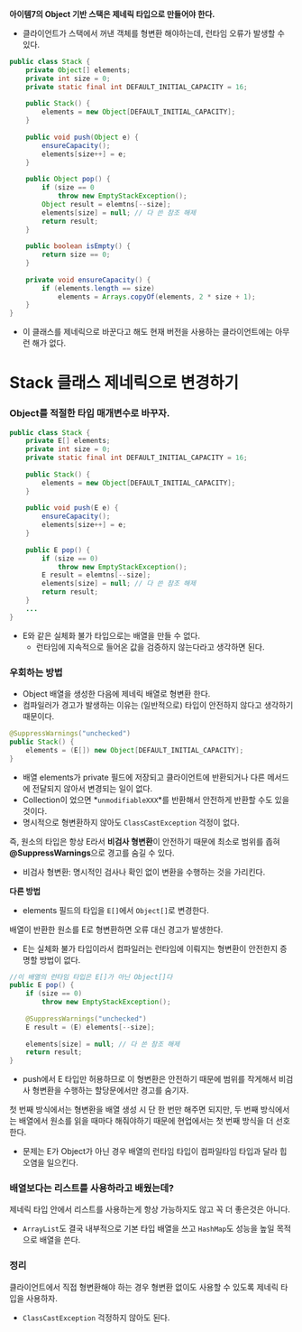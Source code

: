 **아이템7의 Object 기반 스택은 제네릭 타입으로 만들어야 한다.**

- 클라이언트가 스택에서 꺼낸 객체를 형변환 해야하는데, 런타임 오류가 발생할 수 있다.

```java
public class Stack {
    private Object[] elements;
    private int size = 0;
    private static final int DEFAULT_INITIAL_CAPACITY = 16;
    
    public Stack() {
        elements = new Object[DEFAULT_INITIAL_CAPACITY];
    }
    
    public void push(Object e) {
        ensureCapacity();
        elements[size++] = e;
    }
    
    public Object pop() {
        if (size == 0
            throw new EmptyStackException();
        Object result = elemtns[--size];
        elements[size] = null; // 다 쓴 참조 해제
        return result;
    }
    
    public boolean isEmpty() {
        return size == 0;
    }
    
    private void ensureCapacity() {
        if (elements.length == size)
            elements = Arrays.copyOf(elements, 2 * size + 1);
    }
}
```

- 이 클래스를 제네릭으로 바꾼다고 해도 현재 버전을 사용하는 클라이언트에는 아무런 해가 없다.

# Stack 클래스 제네릭으로 변경하기

### Object를 적절한 타입 매개변수로 바꾸자.

```java
public class Stack {
    private E[] elements;
    private int size = 0;
    private static final int DEFAULT_INITIAL_CAPACITY = 16;
    
    public Stack() {
        elements = new Object[DEFAULT_INITIAL_CAPACITY];
    }
    
    public void push(E e) {
        ensureCapacity();
        elements[size++] = e;
    }
    
    public E pop() {
        if (size == 0)
            throw new EmptyStackException();
        E result = elemtns[--size];
        elements[size] = null; // 다 쓴 참조 해제
        return result;
    }
    ...
}
```

- E와 같은 실체화 불가 타입으로는 배열을 만들 수 없다.
    - 런타임에 지속적으로 들어온 값을 검증하지 않는다라고 생각하면 된다.

### 우회하는 방법

- Object 배열을 생성한 다음에 제네릭 배열로 형변환 한다.
- 컴파일러가 경고가 발생하는 이유는 (일반적으로) 타입이 안전하지 않다고 생각하기 때문이다.

```java
@SuppressWarnings("unchecked")
public Stack() {
    elements = (E[]) new Object[DEFAULT_INITIAL_CAPACITY];
}
```

- 배열 elements가 private 필드에 저장되고 클라이언트에 반환되거나 다른 메서드에 전달되지 않아서 변경되는 일이 없다.
- Collection이 었으면 *`unmodifiableXXX`*를 반환해서 안전하게 반환할 수도 있을것이다.
- 명시적으로 형변환하지 않아도 `ClassCastException` 걱정이 없다.

즉, 원소의 타입은 항상 E라서 **비검사 형변환**이 안전하기 때문에 최소로 범위를 좁혀 **@SuppressWarnings**으로 경고를 숨길 수 있다.

- 비검사 형변환: 명시적인 검사나 확인 없이 변환을 수행하는 것을 가리킨다.

**다른 방법**

- elements 필드의 타입을 `E[]`에서 `Object[]`로 변경한다.

배열이 반환한 원소를 E로 형변환하면 오류 대신 경고가 발생한다.

- E는 실체화 불가 타입이라서 컴파일러는 런타임에 이뤄지는 형변환이 안전한지 증명할 방법이 없다.

```java
//이 배열의 런타임 타입은 E[]가 아닌 Object[]다
public E pop() {
    if (size == 0)
        throw new EmptyStackException();
    
    @SuppressWarnings("unchecked")
    E result = (E) elements[--size];
    
    elements[size] = null; // 다 쓴 참조 해제
    return result;
}
```

- push에서 E 타입만 허용하므로 이 형변환은 안전하기 때문에 범위를 작게해서 비검사 형변환을 수행하는 할당문에서만 경고를 숨기자.

첫 번째 방식에서는 형변환을 배열 생성 시 단 한 번만 해주면 되지만, 두 번째 방식에서는 배열에서 원소를 읽을 때마다 해줘야하기 때문에 현업에서는 첫 번째 방식을 더 선호한다.

- 문제는 E가 Object가 아닌 경우 배열의 런타임 타입이 컴파일타임 타입과 달라 힙 오염을 일으킨다.

### 배열보다는 리스트를 사용하라고 배웠는데?

제네릭 타입 안에서 리스트를 사용하는게 항상 가능하지도 않고 꼭 더 좋은것은 아니다.

- `ArrayList`도 결국 내부적으로 기본 타입 배열을 쓰고 `HashMap`도 성능을 높일 목적으로 배열을 쓴다.

### 정리

클라이언트에서 직접 형변환해야 하는 경우 형변환 없이도 사용할 수 있도록 제네릭 타입을 사용하자.

- `ClassCastException` 걱정하지 않아도 된다.
